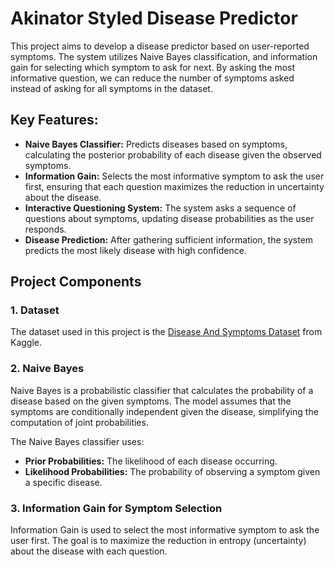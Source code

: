 <h1>Akinator Styled Disease Predictor</h1>
<p>
  This project aims to develop a disease predictor based on user-reported symptoms. The system utilizes Naive Bayes classification, 
  and information gain for selecting which symptom to ask for next. By asking the most informative question, we can reduce the number 
  of symptoms asked instead of asking for all symptoms in the dataset.
</p>

<h2>Key Features:</h2>
<ul>
  <li><strong>Naive Bayes Classifier:</strong> Predicts diseases based on symptoms, calculating the posterior probability of each disease given the observed symptoms.</li>
  <li><strong>Information Gain:</strong> Selects the most informative symptom to ask the user first, ensuring that each question maximizes the reduction in uncertainty about the disease.</li>
  <li><strong>Interactive Questioning System:</strong> The system asks a sequence of questions about symptoms, updating disease probabilities as the user responds.</li>
  <li><strong>Disease Prediction:</strong> After gathering sufficient information, the system predicts the most likely disease with high confidence.</li>
</ul>

<h2>Project Components</h2>

<h3>1. Dataset</h3>
<p>
  The dataset used in this project is the <a href="https://www.kaggle.com/datasets/choongqianzheng/disease-and-symptoms-dataset/data" target="_blank">Disease And Symptoms Dataset</a> from Kaggle.
</p>
<h3>2. Naive Bayes</h3>
<p>
  Naive Bayes is a probabilistic classifier that calculates the probability of a disease based on the given symptoms. 
  The model assumes that the symptoms are conditionally independent given the disease, simplifying the computation of joint probabilities.
</p>

<p>The Naive Bayes classifier uses:</p>
<ul>
  <li><strong>Prior Probabilities:</strong> The likelihood of each disease occurring.</li>
  <li><strong>Likelihood Probabilities:</strong> The probability of observing a symptom given a specific disease.</li>
</ul>
<h3>3. Information Gain for Symptom Selection</h3>
<p>
  Information Gain is used to select the most informative symptom to ask the user first. The goal is to maximize the reduction 
  in entropy (uncertainty) about the disease with each question.
</p>
